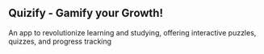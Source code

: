 ## Quizify - Gamify your Growth!
An app to revolutionize learning and studying, offering interactive puzzles, quizzes, and progress tracking

